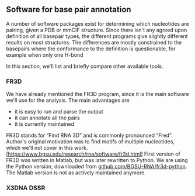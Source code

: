 ## Software for base pair annotation

A number of software packages exist for determining which nucleotides are pairing, given a PDB or mmCIF structure.
Since there isn't any agreed upon definition of all basepair types, the different programs give slightly different results on most structures.
The differences are mostly constrained to the basepairs where the conformance to the definition is questionable, for example when only one H-bond

In this section, we'll list and briefly compare other available tools.


### FR3D

We have already mentioned the FR3D program, since it is the main software we'll use for the analysis.
The main advantages are
<!-- * permisive license TODO: force craig to actually license it? -->
* it is easy to run and parse the output
* it can annotate all the pairs
* it is currently maintained

FR3D stands for “Find RNA 3D” and is commonly pronounced “Fred”.
Author's original motivation was to find motifs of multiple nucleotides, which we'll not cover in this work. [https://www.bgsu.edu/research/rna/software/fr3d.html]
First version of FR3D was written in Matlab, but was later rewritten to Python.
We are using the Python version, downloaded from [github.com/BGSU-RNA/fr3d-python](https://github.com/BGSU-RNA/fr3d-python).
The Matlab version is not as actively maintained anymore.

### X3DNA DSSR


